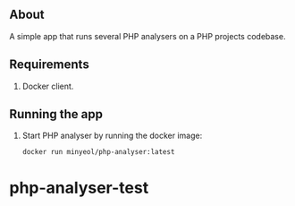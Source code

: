 ## About

A simple app that runs several PHP analysers on a PHP projects codebase.

## Requirements

1. Docker client.

## Running the app

1. Start PHP analyser by running the docker image:
   ```
   docker run minyeol/php-analyser:latest
   ```

# php-analyser-test
